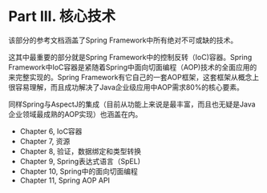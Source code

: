 Part III. 核心技术
============================
该部分的参考文档涵盖了Spring Framework中所有绝对不可或缺的技术。

这其中最重要的部分就是Spring Framework中的控制反转（IoC)容器。Spring Framework中IoC容器是紧随着Spring中面向切面编程（AOP)技术的全面应用的来完整实现的。Spring Framework有它自己的一套AOP框架，这套框架从概念上很容易理解，而且成功解决了Java企业级应用中AOP需求80%的核心要素。

同样Spring与AspectJ的集成（目前从功能上来说是最丰富，而且也无疑是Java企业领域最成熟的AOP实现）也涵盖在内。

* Chapter 6, IoC容器
* Chapter 7, 资源
* Chapter 8, 验证，数据绑定和类型转换
* Chapter 9, Spring表达式语言（SpEL)
* Chapter 10, Spring中的面向切面编程
* Chapter 11, Spring AOP API
 